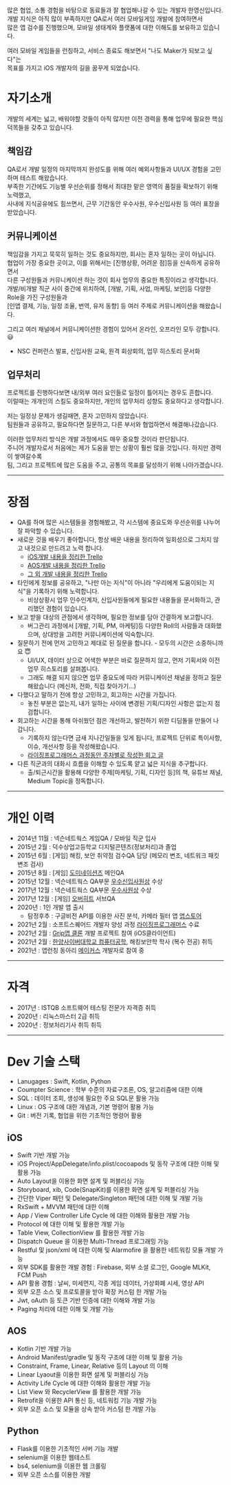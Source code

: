 
많은 협업, 소통 경험을 바탕으로 동료들과 잘 협업해나갈 수 있는 개발자 한영신입니다.   
개발 지식은 아직 많이 부족하지만 QA로서 여러 모바일게임 개발에 참여하면서   
많은 앱 검수를 진행했으며, 모바일 생태계와 플랫폼에 대한 이해도를 보유하고 있습니다.         
     
         
여러 모바일 게임들을 런칭하고, 서비스 종료도 해보면서 "나도 Maker가 되보고 싶다"는   
목표를 가지고 iOS 개발자의 길을 꿈꾸게 되었습니다.


# 자기소개
개발의 세계는 넓고, 배워야할 것들이 아직 많지만 이전 경력을 통해 업무에 필요한 핵심 덕목들을 갖추고 있습니다.   

## 책임감
QA로서 개발 일정의 마지막까지 완성도를 위해 여러 예외사항들과 UI/UX 경험을 고민하며 테스트 해왔습니다.  
부족한 기간에도 기능별 우선순위를 정해서 최대한 맡은 영역의 품질을 확보하기 위해 노력했고,  
사내에 지식공유에도 힘쓰면서, 근무 기간동안 우수사원, 우수신입사원 등 여러 표창을 받았습니다.

## 커뮤니케이션
책임감을 가지고 묵묵히 일하는 것도 중요하지만, 회사는 혼자 일하는 곳이 아닙니다.  
협업이 가장 중요한 곳이고, 이를 위해서는 [진행상황, 어려운 점]등을 신속하게 공유하면서   
다른 구성원들과 커뮤니케이션 하는 것이 회사 업무의 중요한 특징이라고 생각합니다.   
개발/비개발 직군 사이 중간에 위치하여, [개발, 기획, 사업, 마케팅, 보안]등 다양한 Role을 가진 구성원들과  
[인앱 결제, 기능, 일정 조율, 번역, 유저 동향] 등 여러 주제로 커뮤니케이션을 해왔습니다.

그리고 여러 채널에서 커뮤니케이션한 경험이 있어서 온라인, 오프라인 모두 강합니다. 😃   
- NSC 컨퍼런스 발표, 신입사원 교육, 원격 회상회의, 업무 히스토리 문서화 


## 업무처리
프로젝트를 진행하다보면 내/외부 여러 요인들로 일정이 틀어지는 경우도 흔합니다.   
이럴때는 개개인의 스킬도 중요하지만, 개인의 업무처리 성향도 중요하다고 생각합니다.  

저는 일정상 문제가 생길때면, 혼자 고민하지 않았습니다.   
팀원들과 공유하고, 필요하다면 질문하고, 다른 부서와 협업하면서 해결해나갔습니다.   

이러한 업무처리 방식은 개발 과정에서도 매우 중요할 것이라 판단됩니다.   
주니어 개발자로서 처음에는 제가 도움을 받는 상황이 훨씬 많을 것입니다. 하지만 경력이 쌓여갈수록  
팀, 그리고 프로젝트에 많은 도움을 주고, 공통의 목표를 달성하기 위해 나아가겠습니다.      

***        

# 장점
- QA를 하며 많은 시스템들을 경험해봤고, 각 시스템에 중요도와 우선순위를 나누어 잘 파악할 수 있습니다.
- 새로운 것을 배우기 좋아합니다, 항상 배운 내용을 정리하여 일회성으로 그치지 않고 내것으로 만드려고 노력 합니다.
  - [iOS개발 내용을 정리한 Trello](https://trello.com/b/huB3BeSC/ios%EC%95%B1-%EA%B0%9C%EB%B0%9C)
  - [AOS개발 내용을 정리한 Trello](https://trello.com/b/dLOPXKmY/aos-%EA%B0%9C%EB%B0%9C-kotlin)
  - [그 외 개발 내용을 정리한 Trello](https://trello.com/b/zgTrOkd8/%EA%B0%9C%EB%B0%9C)
- 타인에게 정보를 공유하고, "나만 아는 지식"이 아니라 "우리에게 도움이되는 지식"을 기록하기 위해 노력합니다.
  - 비상상황시 업무 인수인계자, 신입사원들에게 필요한 내용들을 문서화하고, 관리했던 경험이 있습니다. 
- 보고 받을 대상의 관점에서 생각하며, 필요한 정보를 담아 간결하게 보고합니다.
  - 버그관리 과정에서 [개발, 기획, PM, 마케팅]등 다양한 Roll의 사람들과 대화했으며, 상대방을 고려한 커뮤니케이션에 익숙합니다.
- 질문하기 전에 먼저 고민하고 제대로 된 질문을 합니다. - 모두의 시간은 소중하니까요 😇  
  - UI/UX, 데이터 상으로 어색한 부분은 바로 질문하지 않고, 먼저 기획서와 이전 업무 히스토리를 살펴봅니다. 
  - 그래도 해결 되지 않으면 업무 중요도에 따라 커뮤니케이션 채널을 정하고 질문 해왔습니다 (메신저, 전화, 직접 찾아가기...) 
- 다했다고 말하기 전에 항상 고민하고, 회고하는 시간을 가집니다.
  - 놓친 부분은 없는지, 내가 일하는 사이에 변경된 기획/디자인 사항은 없는지 점검합니다. 
- 회고하는 시간을 통해 아쉬웠던 점은 개선하고, 발전하기 위한 디딤돌을 만들어 나갑니다. 
  - 기록하지 않는다면 금새 지나간일들을 잊게 됩니다, 프로젝트 단위로 특이사항, 이슈, 개선사항 등을 작성해왔습니다.
  - [라이징프로그래머스 과정동안 주차별로 작성한 회고 글](https://blog.naver.com/yshan1008)
- 다른 직군과의 대화시 흐름을 이해할 수 있도록 얕고 넓은 지식을 추구합니다.
  - 출/퇴근시간을 활용해 다양한 주제[마케팅, 기획, 디자인 등]의 책, 유튜브 채널, Medium Topic을 정독합니다.

*** 

# 개인 이력
- 2014년 11월 : 넥슨네트웍스 게임QA / 모바일 직군 입사
- 2015년 2월 : 덕수상업고등학교 디지털콘텐츠(정보처리)과 졸업 
- 2015년 6월 : [게임] 해킹, 보안 취약점 검수QA 담당 (메모리 변조, 네트워크 패킷 변조 검사)
- 2015년 8월 : [게임] [도미네이션즈](https://namu.wiki/w/%EB%8F%84%EB%AF%B8%EB%84%A4%EC%9D%B4%EC%85%98%EC%A6%88) 메인QA
- 2015년 12월 : 넥슨네트웍스 QA부문 [우수신입사원상](http://www.nexon-networks.com/NetworksPeople/NWInterviewView.aspx?str=1HJiXFZHSDRffwU7zQxDooLm5jZXCqV30ZHDQVhU5pDwV24LBiOrquPwCyabh9fJ69J9zyr0xttytHtd2IIG8AR44xbvv6x23N5oWDMFit8=) 수상
- 2017년 12월 : 넥슨네트웍스 QA부문 [우수사원상](http://www.nexon-networks.com/NetworksPeople/NWInterviewView.aspx?str=a1LHyqvTSQFNo/Z47ERY0DoGYIbkXYS58+vjnrLlPmy2P5fSUZ7uRhqDak6VemyUCWUpxhWROnUwn02C2CDCeJiHCcfvNsb7hrJq1TOgV5c=) 수상 
- 2017년 12월 : [게임] [오버히트](https://namu.wiki/w/%EC%98%A4%EB%B2%84%ED%9E%88%ED%8A%B8(%EA%B2%8C%EC%9E%84)?from=OVERHIT) 서브QA
- 2020년 : 1인 개발 앱 출시 
  - 탐정후추 : 구글비전 API를 이용한 사진 분석, 카메라 필터 앱  [앱스토어](https://apps.apple.com/us/app/%ED%83%90%EC%A0%95%ED%9B%84%EC%B6%94/id1540598497)
- 2021년 2월 : 소프트스퀘어드 개발자 양성 과정 [라이징프로그래머스](https://apply.softsquared.com/class.html) 수료 
- 2021년 2월 : [Grip앱 클론](https://youtu.be/uIGzuXO5dCA) 개발 프로젝트 참여 (iOS클라이언트)
- 2021년 2월 : [한양사이버대학교 컴퓨터공학](https://www.hycu.ac.kr/user/maSnEx/goMain/30003/loadMap.do), 해킹보안학 학사 (복수 전공) 취득
- 2021년 : 앱런칭 동아리 [메이커스](https://www.makeus.in/) 개발자로 참여 중 

*** 

# 자격 
- 2017년 : ISTQB 소프트웨어 테스팅 전문가 자격증 취득
- 2020년 : 리눅스마스터 2급 취득
- 2020년 : 정보처리기사 취득 취득
***

# Dev 기술 스택
- Lanugages : Swift, Kotlin, Python
- Coumpter Science : 학부 수준의 자료구조론, OS, 알고리즘에 대한 이해
- SQL : 데이터 조회, 생성에 필요한 주요 SQL문 활용 가능
- Linux : OS 구조에 대한 개념과, 기본 명령어 활용 가능 
- Git : 버전 기록, 협업을 위한 기초적인 명령어 활용 

## iOS
- Swift 기반 개발 가능
- iOS Project/AppDelegate/info.plist/cocoapods 및 동작 구조에 대한 이해 및 활용 가능
- Auto Layout을 이용한 화면 설계 및 퍼블리싱 가능
- Storyboard, xib, Code(SnapKit)를 이용한 화면 설계 및 퍼블리싱 가능
- 간단한 Viper 패턴 및 Delegate/Singleton 패턴에 대한 이해 및 개발 가능
- RxSwift + MVVM 패턴에 대한 이해
- App / View Controller Life Cycle 에 대한 이해와 활용한 개발 가능
- Protocol 에 대한 이해 및 활용한 개발 가능
- Table View, CollectionView 를 활용한 개발 가능
- Dispatch Queue 을 이용한 Multi-Thread 프로그래밍 가능
- Restful 및 json/xml 에 대한 이해 및 Alarmofire 을 활용한 네트워킹 모듈 개발 가능
- 외부 SDK를 활용한 개발 경험 : Firebase, 외부 소셜 로그인, Google MLKit, FCM Push
- API 활용 경험 : 날씨, 미세먼지, 각종 게임 데이터, 가상화폐 시세, 영상 API 
- 외부 오픈 소스 및 프로토콜을 받아 확장 커스텀 한 개발 가능
- Jwt, oAuth 등 토큰 기반 인증에 대한 이해와 개발 가능
- Paging 처리에 대한 이해 및 개발 가능

## AOS
- Kotlin 기반 개발 가능
- Android Manifest/gradle 및 동작 구조에 대한 이해 및 활용 가능
- Constraint, Frame, Linear, Relative 등의 Layout 의 이해
- Linear Lyaout을 이용한 화면 설계 및 퍼블리싱 가능
- Activity Life Cycle 에 대한 이해와 활용한 개발 가능
- List View 와 RecyclerView 를 활용한 개발 가능
- Retrofit을 이용한 API 통신 등, 네트워킹 기능 개발 가능
- 외부 오픈 소스 및 모듈을 상속 받아 커스텀 한 개발 가능

## Python
- Flask를 이용한 기초적인 서버 기능 개발 
- selenium을 이용한 웹테스트
- bs4, selenium을 이용한 웹 크롤링
- 외부 오픈 소스를 이용한 개발
